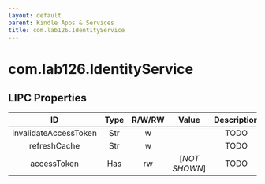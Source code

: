 ```yaml
---
layout: default
parent: Kindle Apps & Services
title: com.lab126.IdentityService
---
```


# com.lab126.IdentityService

## LIPC Properties

| ID                    | Type | R/W/RW | Value         | Description |
|:---------------------:|:----:|:------:|:-------------:|:-----------:|
| invalidateAccessToken | Str  | w      |               | TODO        |
| refreshCache          | Str  | w      |               | TODO        |
| accessToken           | Has  | rw     | [*NOT SHOWN*] | TODO        |